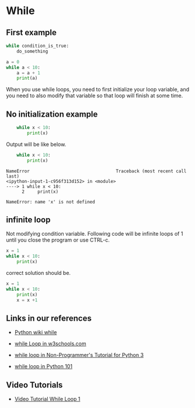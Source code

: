 # While

## First example

```python
while condition_is_true:
    do_something
```



```python
a = 0            
while a < 10:
    a = a + 1
    print(a)
```



When you use while loops, you need to first initialize your loop variable, and you need to also modify that variable so that loop will finish at some time.

## No initialization example

```python
    while x < 10: 
        print(x) 
```

Output will be like below.

```python
    while x < 10: 
        print(x) 
```

    NameError                                 Traceback (most recent call last)
    <ipython-input-1-c956f313d152> in <module>
    ----> 1 while x < 10:
          2     print(x)

    NameError: name 'x' is not defined


## infinite loop

Not modifying condition variable. Following code will be infinite loops of 1 until you close the program or use CTRL-c.

```python
x = 1
while x < 10: 
    print(x) 
```

correct solution should be.


```python
x = 1
while x < 10: 
    print(x) 
    x = x +1
```


## Links in our references


- [Python wiki while](https://wiki.python.org/moin/WhileLoop)
- [while Loop in w3schools.com](https://www.w3schools.com/python/python_while_loops.asp)
- [while loop in Non-Programmer's Tutorial for Python 3](https://en.wikibooks.org/wiki/Non-Programmer%27s_Tutorial_for_Python_3/Count_to_10)

 - [while loop in Python 101](https://python101.pythonlibrary.org/chapter5_loops.html#the-while-loop)


## Video Tutorials

- [Video Tutorial While Loop 1](https://www.youtube.com/watch?v=jSs58VZVLw8)




